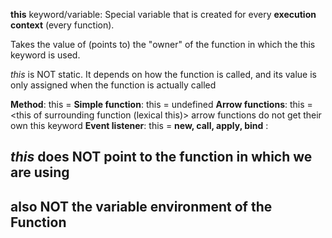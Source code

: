 **this** keyword/variable: 
Special variable that is created for every **execution context** (every function).

Takes the value of (points to) the "owner" of the function in which the this keyword is used.


*this* is NOT static. 
It depends on how the function is called, and its value is only assigned when the 
function is actually called


**Method**: this = <Object that is calling the method>
**Simple function**: this = undefined
**Arrow functions**: this = <this of surrounding function (lexical this)>
    arrow functions do not get their own this keyword 
**Event listener**: this = <DOM element that the handler is attached to>
**new, call, apply, bind** : 






## *this* does NOT point to the function in which we are using 
## also NOT the variable environment of the Function

<script>
// The this Keyword in Practice
console.log(this);

const calcAge = function (birthYear) {
  console.log(2037 - birthYear);
  console.log(this);
};
calcAge(1991);

const calcAgeArrow = birthYear => {
  console.log(2037 - birthYear);
  console.log(this);
};
calcAgeArrow(1980);

const jonas = {
  year: 1991,
  calcAge: function () {
    console.log(this);
    console.log(2037 - this.year);
  },
};
jonas.calcAge();

const matilda = {
  year: 2017,
};

matilda.calcAge = jonas.calcAge;
matilda.calcAge();

const f = jonas.calcAge;
f();
</script>
